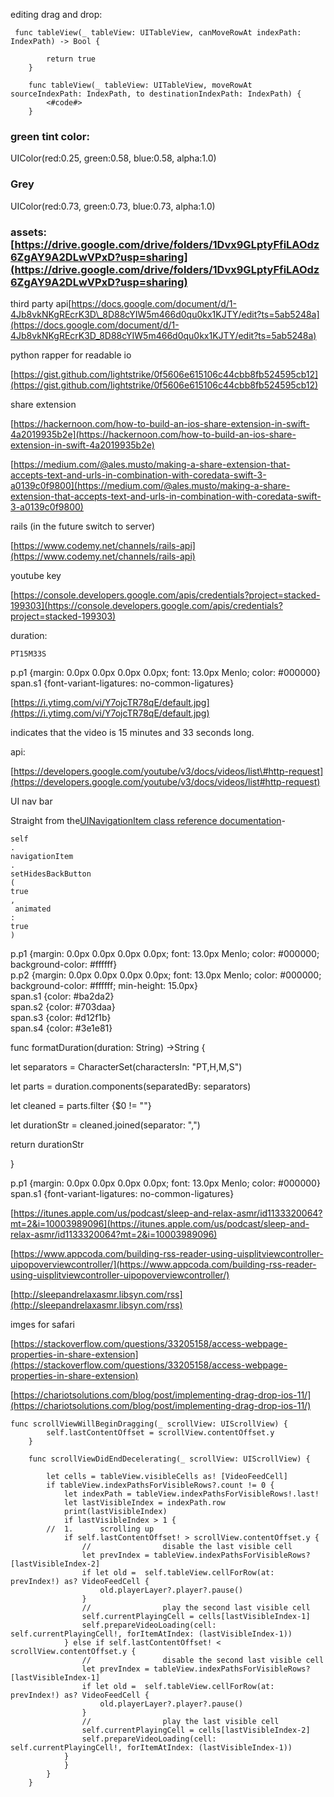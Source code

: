 editing drag and drop:

```
 func tableView(_ tableView: UITableView, canMoveRowAt indexPath: IndexPath) -> Bool {

        return true
    }

    func tableView(_ tableView: UITableView, moveRowAt sourceIndexPath: IndexPath, to destinationIndexPath: IndexPath) {
        <#code#>
    }
```

### green tint color:

UIColor\(red:0.25, green:0.58, blue:0.58, alpha:1.0\)

### Grey

UIColor\(red:0.73, green:0.73, blue:0.73, alpha:1.0\)

### assets: [https://drive.google.com/drive/folders/1Dvx9GLptyFfiLAOdz6ZgAY9A2DLwVPxD?usp=sharing](https://drive.google.com/drive/folders/1Dvx9GLptyFfiLAOdz6ZgAY9A2DLwVPxD?usp=sharing)

third party api[https://docs.google.com/document/d/1-4Jb8vkNKgREcrK3D\_8D88cYIW5m466d0qu0kx1KJTY/edit?ts=5ab5248a](https://docs.google.com/document/d/1-4Jb8vkNKgREcrK3D_8D88cYIW5m466d0qu0kx1KJTY/edit?ts=5ab5248a)

python rapper for readable io

[https://gist.github.com/lightstrike/0f5606e615106c44cbb8fb524595cb12](https://gist.github.com/lightstrike/0f5606e615106c44cbb8fb524595cb12)

share extension

[https://hackernoon.com/how-to-build-an-ios-share-extension-in-swift-4a2019935b2e](https://hackernoon.com/how-to-build-an-ios-share-extension-in-swift-4a2019935b2e)

[https://medium.com/@ales.musto/making-a-share-extension-that-accepts-text-and-urls-in-combination-with-coredata-swift-3-a0139c0f9800](https://medium.com/@ales.musto/making-a-share-extension-that-accepts-text-and-urls-in-combination-with-coredata-swift-3-a0139c0f9800)

rails \(in the future switch to server\)

[https://www.codemy.net/channels/rails-api](https://www.codemy.net/channels/rails-api)

youtube key

[https://console.developers.google.com/apis/credentials?project=stacked-199303](https://console.developers.google.com/apis/credentials?project=stacked-199303)

duration:

`PT15M33S`

p.p1 {margin: 0.0px 0.0px 0.0px 0.0px; font: 13.0px Menlo; color: \#000000}  
span.s1 {font-variant-ligatures: no-common-ligatures}

[https://i.ytimg.com/vi/Y7ojcTR78qE/default.jpg](https://i.ytimg.com/vi/Y7ojcTR78qE/default.jpg)

indicates that the video is 15 minutes and 33 seconds long.

api:

[https://developers.google.com/youtube/v3/docs/videos/list\#http-request](https://developers.google.com/youtube/v3/docs/videos/list#http-request)

UI nav bar

Straight from the[UINavigationItem class reference documentation](https://developer.apple.com/library/ios/documentation/UIKit/Reference/UINavigationItem_Class/index.html#//apple_ref/occ/instm/UINavigationItem/setHidesBackButton:animated:)-

```
self
.
navigationItem
.
setHidesBackButton
(
true
,
 animated
:
true
)
```

p.p1 {margin: 0.0px 0.0px 0.0px 0.0px; font: 13.0px Menlo; color: \#000000; background-color: \#ffffff}  
p.p2 {margin: 0.0px 0.0px 0.0px 0.0px; font: 13.0px Menlo; color: \#000000; background-color: \#ffffff; min-height: 15.0px}  
span.s1 {color: \#ba2da2}  
span.s2 {color: \#703daa}  
span.s3 {color: \#d12f1b}  
span.s4 {color: \#3e1e81}

func formatDuration\(duration: String\) -&gt;String {

let separators = CharacterSet\(charactersIn: "PT,H,M,S"\)

let parts = duration.components\(separatedBy: separators\)

let cleaned = parts.filter {$0 != ""}

let durationStr = cleaned.joined\(separator: ","\)

return durationStr

}

p.p1 {margin: 0.0px 0.0px 0.0px 0.0px; font: 13.0px Menlo; color: \#000000}  
span.s1 {font-variant-ligatures: no-common-ligatures}

[https://itunes.apple.com/us/podcast/sleep-and-relax-asmr/id1133320064?mt=2&i=10003989096](https://itunes.apple.com/us/podcast/sleep-and-relax-asmr/id1133320064?mt=2&i=10003989096)

[https://www.appcoda.com/building-rss-reader-using-uisplitviewcontroller-uipopoverviewcontroller/](https://www.appcoda.com/building-rss-reader-using-uisplitviewcontroller-uipopoverviewcontroller/)

[http://sleepandrelaxasmr.libsyn.com/rss](http://sleepandrelaxasmr.libsyn.com/rss)

imges for safari

[https://stackoverflow.com/questions/33205158/access-webpage-properties-in-share-extension](https://stackoverflow.com/questions/33205158/access-webpage-properties-in-share-extension)

[https://chariotsolutions.com/blog/post/implementing-drag-drop-ios-11/](https://chariotsolutions.com/blog/post/implementing-drag-drop-ios-11/)





```
func scrollViewWillBeginDragging(_ scrollView: UIScrollView) {
        self.lastContentOffset = scrollView.contentOffset.y
    }
    
    func scrollViewDidEndDecelerating(_ scrollView: UIScrollView) {
        
        let cells = tableView.visibleCells as! [VideoFeedCell]
        if tableView.indexPathsForVisibleRows?.count != 0 {
            let indexPath = tableView.indexPathsForVisibleRows!.last!
            let lastVisibleIndex = indexPath.row
            print(lastVisibleIndex)
            if lastVisibleIndex > 1 {
        //  1.      scrolling up
            if self.lastContentOffset! > scrollView.contentOffset.y {
                //                disable the last visible cell
                let prevIndex = tableView.indexPathsForVisibleRows?[lastVisibleIndex-2]
                if let old =  self.tableView.cellForRow(at: prevIndex!) as? VideoFeedCell {
                    old.playerLayer?.player?.pause()
                }
                //                play the second last visible cell
                self.currentPlayingCell = cells[lastVisibleIndex-1]
                self.prepareVideoLoading(cell: self.currentPlayingCell!, forItemAtIndex: (lastVisibleIndex-1))
            } else if self.lastContentOffset! < scrollView.contentOffset.y {
                //                disable the second last visible cell
                let prevIndex = tableView.indexPathsForVisibleRows?[lastVisibleIndex-1]
                if let old =  self.tableView.cellForRow(at: prevIndex!) as? VideoFeedCell {
                    old.playerLayer?.player?.pause()
                }
                //                play the last visible cell
                self.currentPlayingCell = cells[lastVisibleIndex-2]
                self.prepareVideoLoading(cell: self.currentPlayingCell!, forItemAtIndex: (lastVisibleIndex-1))
            }
            }
        }
    }
    
```



